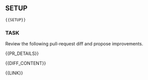 ## SETUP
```bash
{{SETUP}}
```

### TASK
Review the following pull-request diff and propose improvements.

{{PR_DETAILS}}

{{DIFF_CONTENT}}

{{LINK}}